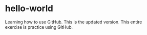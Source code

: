 # hello-world
Learning how to use GitHub.
This is the updated version. This entire exercise is practice
using GitHub.
